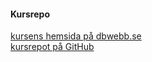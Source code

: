 #### Kursrepo

[kursens hemsida på dbwebb.se](https://dbwebb.se/kurser/design-v2)  
[kursrepot på GitHub](https://github.com/dbwebb-se/design)
